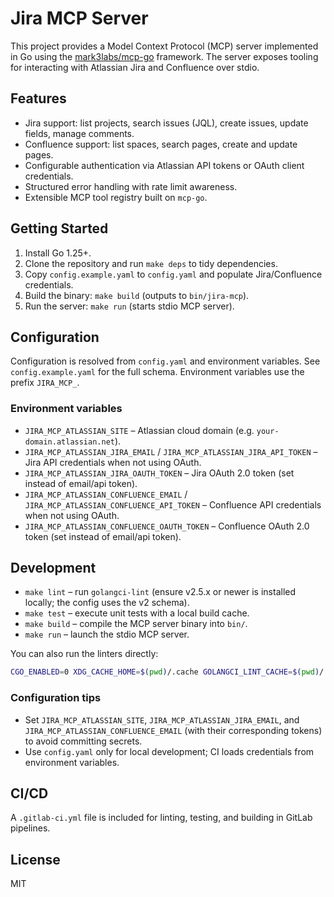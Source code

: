 # Jira MCP Server

This project provides a Model Context Protocol (MCP) server implemented in Go using the [mark3labs/mcp-go](https://github.com/mark3labs/mcp-go) framework. The server exposes tooling for interacting with Atlassian Jira and Confluence over stdio.

## Features

- Jira support: list projects, search issues (JQL), create issues, update fields, manage comments.
- Confluence support: list spaces, search pages, create and update pages.
- Configurable authentication via Atlassian API tokens or OAuth client credentials.
- Structured error handling with rate limit awareness.
- Extensible MCP tool registry built on `mcp-go`.

## Getting Started

1. Install Go 1.25+.
2. Clone the repository and run `make deps` to tidy dependencies.
3. Copy `config.example.yaml` to `config.yaml` and populate Jira/Confluence credentials.
4. Build the binary: `make build` (outputs to `bin/jira-mcp`).
5. Run the server: `make run` (starts stdio MCP server).

## Configuration

Configuration is resolved from `config.yaml` and environment variables. See `config.example.yaml` for the full schema. Environment variables use the prefix `JIRA_MCP_`.

### Environment variables

- `JIRA_MCP_ATLASSIAN_SITE` – Atlassian cloud domain (e.g. `your-domain.atlassian.net`).
- `JIRA_MCP_ATLASSIAN_JIRA_EMAIL` / `JIRA_MCP_ATLASSIAN_JIRA_API_TOKEN` – Jira API credentials when not using OAuth.
- `JIRA_MCP_ATLASSIAN_JIRA_OAUTH_TOKEN` – Jira OAuth 2.0 token (set instead of email/api token).
- `JIRA_MCP_ATLASSIAN_CONFLUENCE_EMAIL` / `JIRA_MCP_ATLASSIAN_CONFLUENCE_API_TOKEN` – Confluence API credentials when not using OAuth.
- `JIRA_MCP_ATLASSIAN_CONFLUENCE_OAUTH_TOKEN` – Confluence OAuth 2.0 token (set instead of email/api token).

## Development

- `make lint` – run `golangci-lint` (ensure v2.5.x or newer is installed locally; the config uses the v2 schema).
- `make test` – execute unit tests with a local build cache.
- `make build` – compile the MCP server binary into `bin/`.
- `make run` – launch the stdio MCP server.

You can also run the linters directly:

```bash
CGO_ENABLED=0 XDG_CACHE_HOME=$(pwd)/.cache GOLANGCI_LINT_CACHE=$(pwd)/.cache/golangci golangci-lint run ./...
```

### Configuration tips

- Set `JIRA_MCP_ATLASSIAN_SITE`, `JIRA_MCP_ATLASSIAN_JIRA_EMAIL`, and `JIRA_MCP_ATLASSIAN_CONFLUENCE_EMAIL` (with their corresponding tokens) to avoid committing secrets.
- Use `config.yaml` only for local development; CI loads credentials from environment variables.

## CI/CD

A `.gitlab-ci.yml` file is included for linting, testing, and building in GitLab pipelines.

## License

MIT
